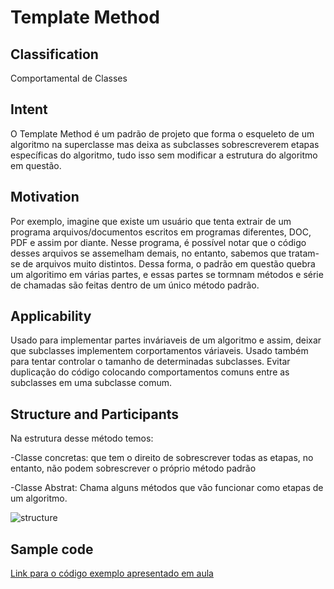 # Template Method

## Classification
Comportamental de Classes
 
## Intent
O Template Method é um padrão de projeto que forma o esqueleto de um algoritmo na superclasse mas deixa as subclasses sobrescreverem etapas específicas do algoritmo, tudo isso sem modificar a estrutura do algoritmo em questão.

## Motivation
Por exemplo, imagine que existe um usuário que tenta extrair de um programa arquivos/documentos escritos em programas diferentes, DOC, PDF e assim por diante. Nesse programa, é possível notar que o código desses arquivos se assemelham demais, no entanto, sabemos que tratam-se de arquivos muito distintos. Dessa forma, o padrão em questão quebra um algoritimo em várias partes, e essas partes se tormnam métodos e série de chamadas são feitas dentro de um único método padrão.

## Applicability
Usado para implementar partes inváriaveis de um algoritmo e assim, deixar que subclasses implementem corportamentos váriaveis. Usado também para tentar controlar o tamanho de determinadas subclasses.
Evitar duplicação do código colocando comportamentos comuns entre as subclasses em uma subclasse comum.

## Structure and Participants
Na estrutura desse método temos:

-Classe concretas: que tem o direito de sobrescrever todas as etapas, no entanto, não podem sobrescrever o próprio método padrão 

-Classe Abstrat: Chama alguns métodos que vão funcionar como etapas de um algoritmo.

![structure](https://user-images.githubusercontent.com/71103252/93352937-c1eeb300-f811-11ea-9ab0-2ba33345ad16.png)

## Sample code 

[Link para o código exemplo apresentado em aula](https://github.com/danieldorta/padrao-de-projeto/tree/master/Template%20Method/exemplo)
